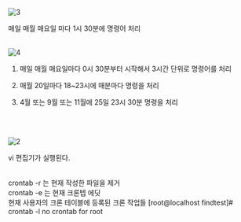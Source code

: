 
![3](https://github.com/fxzz/CentOS/assets/3148006/3d265ae7-7f5b-4083-b38b-fa172f0a6fc5)


매일 매월 매요일 마다 1시 30분에 명령어 처리
<br>
<br>

![4](https://github.com/fxzz/CentOS/assets/3148006/8909cb59-4384-42b1-9204-9c7028060157)

1. 매일 매월 매요일마다 0시 30분부터 시작해서 3시간 단위로 명령어를 처리

2. 매월 20일마다 18~23시에 매분마다 명령을 처리

3. 4월 또는 9월 또는 11월에 25일 23시 30분 명령을 처리


<br>
<br>

![2](https://github.com/fxzz/CentOS/assets/3148006/326fb6ca-6981-4f0c-9ed5-4d00cb4f8b13)

vi 편집기가 실행된다.
<br>
<br>

 crontab -r 는 현재 작성한 파일을 제거
 <br>
crontab -e 는 현재 크론텝 에딧
 <br>
 현재 사용자의 크론 테이블에 등록된 크론 작업들
[root@localhost findtest]# crontab -l
no crontab for root
<br>
